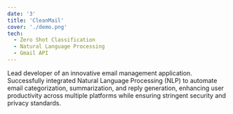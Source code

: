 ```yaml
---
date: '3'
title: 'CleanMail'
cover: './demo.png'
tech:
  - Zero Shot Classification
  - Natural Language Processing
  - Gmail API
---
```


Lead developer of an innovative email management application. Successfully integrated Natural Language Processing (NLP) to automate email categorization, summarization, and reply generation, enhancing user productivity across multiple platforms while ensuring stringent security and privacy standards.

